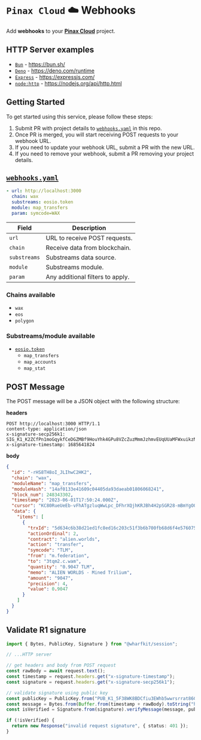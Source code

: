 # `Pinax Cloud` ☁️ Webhooks

Add **webhooks** to your [**Pinax Cloud**](https://pinax.network/) project.

## HTTP Server examples

- [`Bun`](/examples/bun) - https://bun.sh/
- [`Deno`](/examples/deno) - https://deno.com/runtime
- [`Express`](/examples/express) - https://expressjs.com/
- [`node:http`](/examples/node:http) - https://nodejs.org/api/http.html

## Getting Started

To get started using this service, please follow these steps:

1. Submit PR with project details to [`webhooks.yaml`](webhooks.yml) in this repo.
2. Once PR is merged, you will start receiving POST requests to your webhook URL.
3. If you need to update your webhook URL, submit a PR with the new URL.
4. If you need to remove your webhook, submit a PR removing your project details.

## [`webhooks.yaml`](webhooks.yml)
```yaml
- url: http://localhost:3000
  chain: wax
  substreams: eosio.token
  module: map_transfers
  param: symcode=WAX
```

| Field         | Description |
| ------------- | ----------- |
| `url`         | URL to receive POST requests. |
| `chain`       | Receive data from blockchain. |
| `substreams`  | Substreams data source. |
| `module`      | Substreams module. |
| `param`       | Any additional filters to apply. |

### Chains available
- `wax`
- `eos`
- `polygon`

### Substreams/module available
- [`eosio.token`](https://github.com/pinax-network/substreams/tree/develop/eosio.token)
  - `map_transfers`
  - `map_accounts`
  - `map_stat`

## POST Message

The POST message will be a JSON object with the following structure:

**headers**

```http
POST http://localhost:3000 HTTP/1.1
content-type: application/json
x-signature-secp256k1: SIG_K1_K2ZCfPn1moGqykfCeDGZMBf9HouYhk4GPu8VZcZuzMmmJzhmvEUqUUaMFWxuikzNE7Xf3LmZnHoBmyCRqUSu67X6CW4khm
x-signature-timestamp: 1685641824
```

**body**

```json
{
  "id": "-rHS8TH8oI_JLIhwC2HK2",
  "chain": "wax",
  "moduleName": "map_transfers",
  "moduleHash": "14af0133e41609c04405da93daeab01806068241",
  "block_num": 248343302,
  "timestamp": "2023-06-01T17:50:24.000Z",
  "cursor": "KC80RueUeEb-vFhATgzluqWwLpc_DFhrXQjhKRJBh4H2pSGR28-mBmYgO0mDlvv03hK9S1L43YmeEXYt88dR6te4wOsxuSltEiovl43t_bLqfaXyPQkZcr1lXOyGZI7aUT7Tagn_ebIA4t_nb6CNYRAyZMBzfzLgiW1UoYICcKtFuiVmxjSrcsjThv3E8tEUq-pwELWikS-gATN4KRlaOc-AZPSYvDooYyNs",
  "data": {
    "items": [
      {
        "trxId": "5d634c6b38d21ed1fc8ed16c203c51f3b6b700fb68d6f4e576075ca90d5be645",
        "actionOrdinal": 2,
        "contract": "alien.worlds",
        "action": "transfer",
        "symcode": "TLM",
        "from": "m.federation",
        "to": "3tqm2.c.wam",
        "quantity": "0.9047 TLM",
        "memo": "ALIEN WORLDS - Mined Trilium",
        "amount": "9047",
        "precision": 4,
        "value": 0.9047
      }
    ]
  }
}
```

## Validate R1 signature

```typescript
import { Bytes, PublicKey, Signature } from "@wharfkit/session";

// ...HTTP server

// get headers and body from POST request
const rawBody = await request.text();
const timestamp = request.headers.get("x-signature-timestamp");
const signature = request.headers.get("x-signature-secp256k1");

// validate signature using public key
const publicKey = PublicKey.from("PUB_K1_5F38WK8BDCfiu3EWhb5wwrsrrat86GhVEyXp33NbDTB8DgtG4B");
const message = Bytes.from(Buffer.from(timestamp + rawBody).toString("hex"));
const isVerified = Signature.from(signature).verifyMessage(message, publicKey);

if (!isVerified) {
  return new Response("invalid request signature", { status: 401 });
}
```